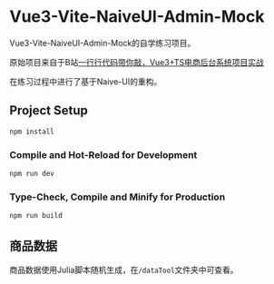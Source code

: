 # Vue3-Vite-NaiveUI-Admin-Mock

Vue3-Vite-NaiveUI-Admin-Mock的自学练习项目。

原始项目来自于B站[一行行代码带你敲，Vue3+TS电商后台系统项目实战](https://www.bilibili.com/video/BV1nr4y1G73d?p=1 )

在练习过程中进行了基于Naive-UI的重构。

## Project Setup

```sh
npm install
```

### Compile and Hot-Reload for Development

```sh
npm run dev
```

### Type-Check, Compile and Minify for Production

```sh
npm run build
```

## 商品数据

商品数据使用Julia脚本随机生成，在`/dataTool`文件夹中可查看。
